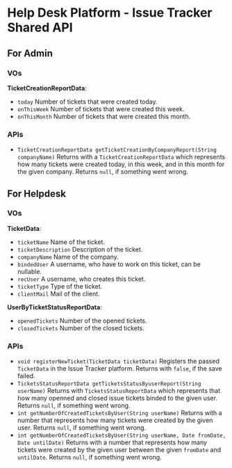 # Help Desk Platform - Issue Tracker Shared API

## For Admin

### VOs

**TicketCreationReportData**:

- `today` Number of tickets that were created today.
- `onThisWeek` Number of tickets that were created this week.
- `onThisMonth` Number of tickets that were created this month.

### APIs

- `TicketCreationReportData getTicketCreationByCompanyReport(String companyName)` Returns with a `TicketCreationReportData` which represents how many tickets were created today, in this week, and in this month for the given company. Returns `null`, if something went wrong.

## For Helpdesk

### VOs

**TicketData**:

- `ticketName` Name of the ticket.
- `ticketDescription` Description of the ticket.
- `companyName` Name of the company.
- `bindedUser` A username, who have to work on this ticket, can be nullable.
- `recUser` A username, who creates this ticket.
- `ticketType` Type of the ticket.
- `clientMail` Mail of the client.

**UserByTicketStatusReportData**:

- `openedTickets` Number of the opened tickets.
- `closedTickets` Number of the closed tickets.

### APIs

- `void registerNewTicket(TicketData ticketData)` Registers the passed `TicketData` in the Issue Tracker platform. Returns with `false`, if the save failed.
- `TicketsStatusReportData getTicketsStatusByuserReport(String userName)` Returns with `TicketsStatusReportData` which represents that how many openned and closed issue tickets binded to the given user. Returns `null`, if something went wrong.
- `int getNumberOfCreatedTicketsByUser(String userName)` Returns with a number that represents how many tickets were created by the given user. Returns `null`, if something went wrong.
- `int getNumberOfCreatedTicketsByUser(String userName, Date fromDate, Date untilDate)` Returns with a number that represents how many tickets were created by the given user between the given `fromDate` and `untilDate`. Returns `null`, if something went wrong.

